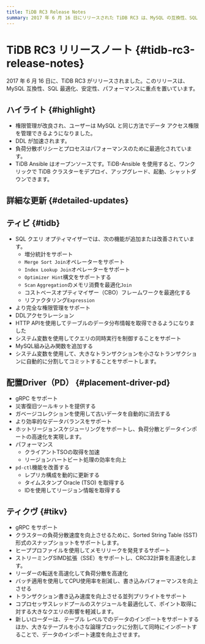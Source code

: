 ```yaml
---
title: TiDB RC3 Release Notes
summary: 2017 年 6 月 16 日にリリースされた TiDB RC3 は、MySQL の互換性、SQL の最適化、安定性、パフォーマンスに重点を置いています。主な特徴としては、権限管理の改良、DDL の高速化、負荷分散の最適化、クラスター管理を容易にするオープンソースの TiDB Ansible などがあります。TiDB、Placement Driver (PD)、TiKV の詳細な更新には、SQL クエリの最適化の改善、権限管理の完全化、HTTP API のサポート、クエリ同時実行制御のシステム変数、より効率的なデータ バランスなどが含まれます。PD は、gRPC、ディザスタ リカバリ ツールキット、ホットリージョンスケジューリングをサポートしています。TiKV は、gRPC、SST 形式のスナップショット、メモリリーク検出、データ インポート速度の向上をサポートしています。全体として、このリリースではパフォーマンス、安定性、管理機能が向上しています。
---
```


# TiDB RC3 リリースノート {#tidb-rc3-release-notes}

2017 年 6 月 16 日に、TiDB RC3 がリリースされました。このリリースは、MySQL 互換性、SQL 最適化、安定性、パフォーマンスに重点を置いています。

## ハイライト {#highlight}

-   権限管理が改良され、ユーザーは MySQL と同じ方法でデータ アクセス権限を管理できるようになりました。
-   DDL が加速されます。
-   負荷分散ポリシーとプロセスはパフォーマンスのために最適化されています。
-   TiDB Ansible はオープンソースです。TiDB-Ansible を使用すると、ワンクリックで TiDB クラスターをデプロイ、アップグレード、起動、シャットダウンできます。

## 詳細な更新 {#detailed-updates}

## ティビ {#tidb}

-   SQL クエリ オプティマイザーでは、次の機能が追加または改善されています。
    -   増分統計をサポート
    -   `Merge Sort Join`オペレーターをサポート
    -   `Index Lookup Join`オペレーターをサポート
    -   `Optimizer Hint`構文をサポートする
    -   `Scan` `Aggregation`のメモリ消費を最適化`Join`
    -   コストベースオプティマイザー（CBO）フレームワークを最適化する
    -   リファクタリング`Expression`
-   より完全な権限管理をサポート
-   DDLアクセラレーション
-   HTTP APIを使用してテーブルのデータ分布情報を取得できるようになりました
-   システム変数を使用してクエリの同時実行を制御することをサポート
-   MySQL組み込み関数を追加する
-   システム変数を使用して、大きなトランザクションを小さなトランザクションに自動的に分割してコミットすることをサポートします。

## 配置Driver（PD） {#placement-driver-pd}

-   gRPC をサポート
-   災害復旧ツールキットを提供する
-   ガベージコレクションを使用して古いデータを自動的に消去する
-   より効率的なデータバランスをサポート
-   ホットリージョンスケジューリングをサポートし、負荷分散とデータインポートの高速化を実現します。
-   パフォーマンス
    -   クライアントTSOの取得を加速
    -   リージョンハートビート処理の効率を向上
-   `pd-ctl`機能を改善する
    -   レプリカ構成を動的に更新する
    -   タイムスタンプ Oracle (TSO) を取得する
    -   IDを使用してリージョン情報を取得する

## ティクヴ {#tikv}

-   gRPC をサポート
-   クラスターの負荷分散速度を向上させるために、Sorted String Table (SST) 形式のスナップショットをサポートします。
-   ヒーププロファイルを使用してメモリリークを発見するサポート
-   ストリーミングSIMD拡張（SSE）をサポートし、CRC32計算を高速化します。
-   リーダーの転送を高速化して負荷分散を高速化
-   バッチ適用を使用してCPU使用率を削減し、書き込みパフォーマンスを向上させる
-   トランザクション書き込み速度を向上させる並列プリライトをサポート
-   コプロセッサスレッドプールのスケジュールを最適化して、ポイント取得に対する大きなクエリの影響を軽減します。
-   新しいローダーは、テーブル レベルでのデータのインポートをサポートするほか、大きなテーブルを小さな論理ブロックに分割して同時にインポートすることで、データのインポート速度を向上させます。
